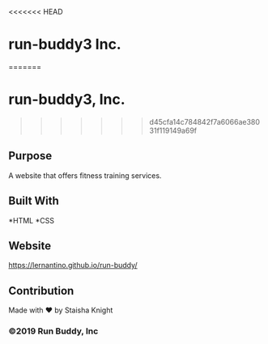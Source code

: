 <<<<<<< HEAD
# run-buddy3 Inc.
=======
# run-buddy3, Inc.
>>>>>>> d45cfa14c784842f7a6066ae38031f119149a69f

## Purpose 
A website that offers fitness training services.

## Built With
*HTML
*CSS

## Website
https://lernantino.github.io/run-buddy/

## Contribution
Made with ❤️ by Staisha Knight

### ©️2019 Run Buddy, Inc
